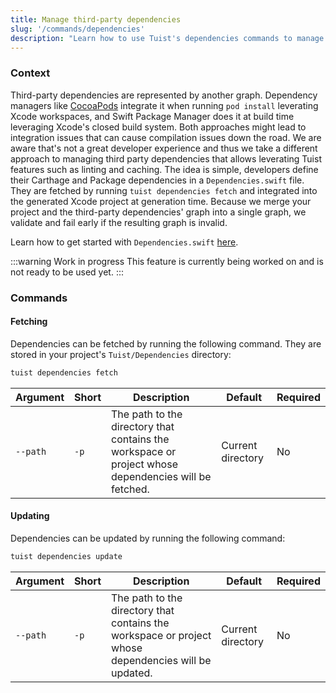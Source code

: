 ```yaml
---
title: Manage third-party dependencies
slug: '/commands/dependencies'
description: "Learn how to use Tuist's dependencies commands to manage third-party dependencies."
---
```


### Context

Third-party dependencies are represented by another graph. Dependency managers like [CocoaPods](https://cocoapods.org) integrate it when running `pod install` leverating Xcode workspaces, and Swift Package Manager does it at build time leveraging Xcode's closed build system. Both approaches might lead to integration issues that can cause compilation issues down the road. We are aware that's not a great developer experience and thus we take a different approach to managing third party dependencies that allows leverating Tuist features such as linting and caching. The idea is simple, developers define their Carthage and Package dependencies in a `Dependencies.swift` file. They are fetched by running `tuist dependencies fetch` and integrated into the generated Xcode project at generation time. Because we merge your project and the third-party dependencies' graph into a single graph, we validate and fail early if the resulting graph is invalid.

Learn how to get started with `Dependencies.swift` [here](/features/third-party-dependencies/).

:::warning Work in progress
This feature is currently being worked on and is not ready to be used yet.
:::

### Commands

#### Fetching

Dependencies can be fetched by running the following command. They are stored in your project's `Tuist/Dependencies` directory:

```bash
tuist dependencies fetch
```

| Argument | Short | Description                                                                                          | Default           | Required |
| -------- | ----- | ---------------------------------------------------------------------------------------------------- | ----------------- | -------- |
| `--path` | `-p`  | The path to the directory that contains the workspace or project whose dependencies will be fetched. | Current directory | No       |

#### Updating

Dependencies can be updated by running the following command:

```bash
tuist dependencies update
```

| Argument | Short | Description                                                                                          | Default           | Required |
| -------- | ----- | ---------------------------------------------------------------------------------------------------- | ----------------- | -------- |
| `--path` | `-p`  | The path to the directory that contains the workspace or project whose dependencies will be updated. | Current directory | No       |
